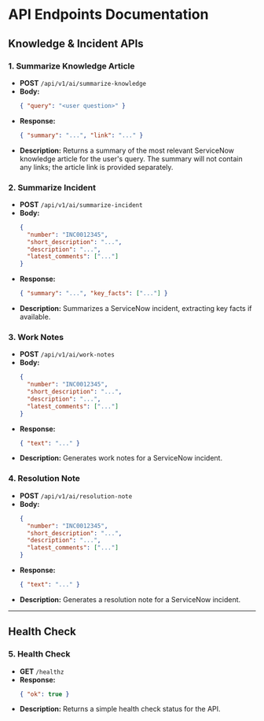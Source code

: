 # API Endpoints Documentation

## Knowledge & Incident APIs

### 1. Summarize Knowledge Article
- **POST** `/api/v1/ai/summarize-knowledge`
- **Body:**
  ```json
  { "query": "<user question>" }
  ```
- **Response:**
  ```json
  { "summary": "...", "link": "..." }
  ```
- **Description:**
  Returns a summary of the most relevant ServiceNow knowledge article for the user's query. The summary will not contain any links; the article link is provided separately.

### 2. Summarize Incident
- **POST** `/api/v1/ai/summarize-incident`
- **Body:**
  ```json
  {
    "number": "INC0012345",
    "short_description": "...",
    "description": "...",
    "latest_comments": ["..."]
  }
  ```
- **Response:**
  ```json
  { "summary": "...", "key_facts": ["..."] }
  ```
- **Description:**
  Summarizes a ServiceNow incident, extracting key facts if available.

### 3. Work Notes
- **POST** `/api/v1/ai/work-notes`
- **Body:**
  ```json
  {
    "number": "INC0012345",
    "short_description": "...",
    "description": "...",
    "latest_comments": ["..."]
  }
  ```
- **Response:**
  ```json
  { "text": "..." }
  ```
- **Description:**
  Generates work notes for a ServiceNow incident.

### 4. Resolution Note
- **POST** `/api/v1/ai/resolution-note`
- **Body:**
  ```json
  {
    "number": "INC0012345",
    "short_description": "...",
    "description": "...",
    "latest_comments": ["..."]
  }
  ```
- **Response:**
  ```json
  { "text": "..." }
  ```
- **Description:**
  Generates a resolution note for a ServiceNow incident.

---

## Health Check

### 5. Health Check
- **GET** `/healthz`
- **Response:**
  ```json
  { "ok": true }
  ```
- **Description:**
  Returns a simple health check status for the API.
